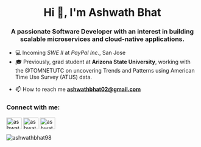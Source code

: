 <h1 align="center">Hi 👋, I'm Ashwath Bhat</h1>
<h3 align="center">A passionate Software Developer with an interest in building scalable microservices and cloud-native applications.</h3>

<!-- <p align="left"> <img src="https://komarev.com/ghpvc/?username=ashwathbhat98&label=Profile%20views&color=0e75b6&style=flat" alt="ashwathbhat98" /> </p> -->


- 💻 Incoming _SWE II_ at _PayPal Inc._, San Jose
- 🎓 Previously, grad student at **Arizona State University**, working with the @TOMNETUTC on uncovering Trends and Patterns using American Time Use Survey (ATUS) data.

<!-- - 👨‍💻 All of me [ashwathbhat98.github.io](ashwathbhat98.github.io) (Not updated) -->

- 📫 How to reach me **ashwathbhat02@gmail.com**

<h3 align="left">Connect with me:</h3>
<p align="left">
<a href="https://twitter.com/ashwathbhat98" target="blank"><img align="center" src="https://raw.githubusercontent.com/rahuldkjain/github-profile-readme-generator/master/src/images/icons/Social/twitter.svg" alt="ashwathbhat98" height="30" width="40" /></a>
<a href="https://linkedin.com/in/ashwathbhat98" target="blank"><img align="center" src="https://raw.githubusercontent.com/rahuldkjain/github-profile-readme-generator/master/src/images/icons/Social/linked-in-alt.svg" alt="ashwathbhat98" height="30" width="40" /></a>
<a href="https://instagram.com/ashwath.bhat" target="blank"><img align="center" src="https://raw.githubusercontent.com/rahuldkjain/github-profile-readme-generator/master/src/images/icons/Social/instagram.svg" alt="ashwath.bhat" height="30" width="40" /></a>
</p>

<p><img align="center" src="https://github-readme-streak-stats.herokuapp.com/?user=ashwathbhat98&" alt="ashwathbhat98" /></p>
